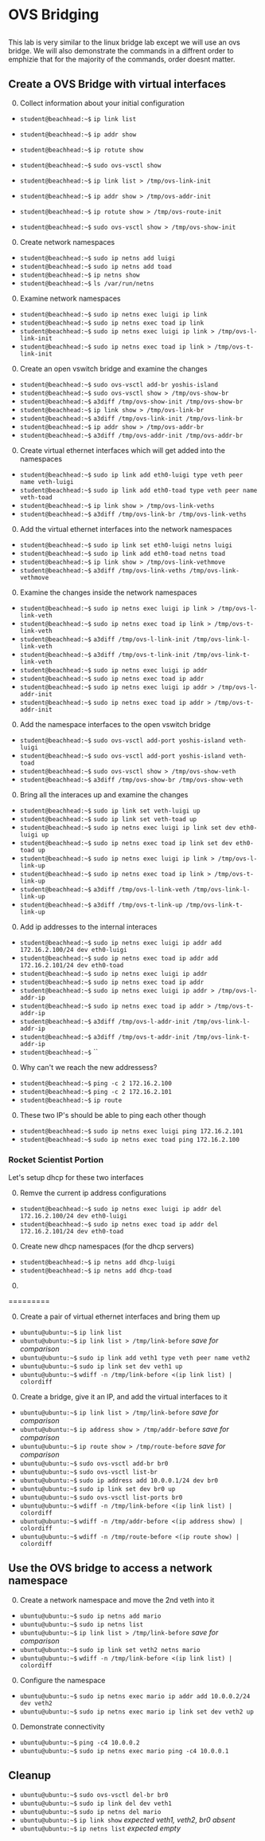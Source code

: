 # OVS Bridging 

##

This lab is very similar to the linux bridge lab except we will use an ovs bridge.
We will also demonstrate the commands in a diffrent order to emphizie that for the 
majority of the commands, order doesnt matter.

## Create a OVS Bridge with virtual interfaces


0. Collect information about your initial configuration

  * `student@beachhead:~$` `ip link list`
  * `student@beachhead:~$` `ip addr show`
  * `student@beachhead:~$` `ip rotute show`
  * `student@beachhead:~$` `sudo ovs-vsctl show`

  * `student@beachhead:~$` `ip link list > /tmp/ovs-link-init`
  * `student@beachhead:~$` `ip addr show > /tmp/ovs-addr-init`
  * `student@beachhead:~$` `ip rotute show > /tmp/ovs-route-init`
  * `student@beachhead:~$` `sudo ovs-vsctl show > /tmp/ovs-show-init`

0. Create network namespaces

  * `student@beachhead:~$` `sudo ip netns add luigi`
  * `student@beachhead:~$` `sudo ip netns add toad`
  * `student@beachhead:~$` `ip netns show`
  * `student@beachhead:~$` `ls /var/run/netns`
  
0. Examine network namespaces

  * `student@beachhead:~$` `sudo ip netns exec luigi ip link`
  * `student@beachhead:~$` `sudo ip netns exec toad ip link`
  * `student@beachhead:~$` `sudo ip netns exec luigi ip link > /tmp/ovs-l-link-init`
  * `student@beachhead:~$` `sudo ip netns exec toad ip link > /tmp/ovs-t-link-init`

0. Create an open vswitch bridge and examine the changes

  * `student@beachhead:~$` `sudo ovs-vsctl add-br yoshis-island`
  * `student@beachhead:~$` `sudo ovs-vsctl show > /tmp/ovs-show-br`
  * `student@beachhead:~$` `a3diff /tmp/ovs-show-init /tmp/ovs-show-br`
  * `student@beachhead:~$` `ip link show > /tmp/ovs-link-br`
  * `student@beachhead:~$` `a3diff /tmp/ovs-link-init /tmp/ovs-link-br`
  * `student@beachhead:~$` `ip addr show > /tmp/ovs-addr-br`
  * `student@beachhead:~$` `a3diff /tmp/ovs-addr-init /tmp/ovs-addr-br`

0. Create virtual ethernet interfaces which will get added into the namespaces

  * `student@beachhead:~$` `sudo ip link add eth0-luigi type veth peer name veth-luigi`
  * `student@beachhead:~$` `sudo ip link add eth0-toad type veth peer name veth-toad`
  * `student@beachhead:~$` `ip link show > /tmp/ovs-link-veths`
  * `student@beachhead:~$` `a3diff /tmp/ovs-link-br /tmp/ovs-link-veths`

0. Add the virtual ethernet interfaces into the network namespaces 

  * `student@beachhead:~$` `sudo ip link set eth0-luigi netns luigi`
  * `student@beachhead:~$` `sudo ip link add eth0-toad netns toad`
  * `student@beachhead:~$` `ip link show > /tmp/ovs-link-vethmove`
  * `student@beachhead:~$` `a3diff /tmp/ovs-link-veths /tmp/ovs-link-vethmove`
  
0. Examine the changes inside the network namespaces
 
  * `student@beachhead:~$` `sudo ip netns exec luigi ip link > /tmp/ovs-l-link-veth`
  * `student@beachhead:~$` `sudo ip netns exec toad ip link > /tmp/ovs-t-link-veth`
  * `student@beachhead:~$` `a3diff /tmp/ovs-l-link-init /tmp/ovs-link-l-link-veth`
  * `student@beachhead:~$` `a3diff /tmp/ovs-t-link-init /tmp/ovs-link-t-link-veth`
  * `student@beachhead:~$` `sudo ip netns exec luigi ip addr`
  * `student@beachhead:~$` `sudo ip netns exec toad ip addr`
  * `student@beachhead:~$` `sudo ip netns exec luigi ip addr > /tmp/ovs-l-addr-init`
  * `student@beachhead:~$` `sudo ip netns exec toad ip addr > /tmp/ovs-t-addr-init`

0. Add the namespace interfaces to the open vswitch bridge

  * `student@beachhead:~$` `sudo ovs-vsctl add-port yoshis-island veth-luigi`
  * `student@beachhead:~$` `sudo ovs-vsctl add-port yoshis-island veth-toad`
  * `student@beachhead:~$` `sudo ovs-vsctl show > /tmp/ovs-show-veth`
  * `student@beachhead:~$` `a3diff /tmp/ovs-show-br /tmp/ovs-show-veth`

0. Bring all the interaces up and examine the changes

  * `student@beachhead:~$` `sudo ip link set veth-luigi up`
  * `student@beachhead:~$` `sudo ip link set veth-toad up`
  * `student@beachhead:~$` `sudo ip netns exec luigi ip link set dev eth0-luigi up`
  * `student@beachhead:~$` `sudo ip netns exec toad ip link set dev eth0-toad up`
  * `student@beachhead:~$` `sudo ip netns exec luigi ip link > /tmp/ovs-l-link-up`
  * `student@beachhead:~$` `sudo ip netns exec toad ip link > /tmp/ovs-t-link-up`
  * `student@beachhead:~$` `a3diff /tmp/ovs-l-link-veth /tmp/ovs-link-l-link-up`
  * `student@beachhead:~$` `a3diff /tmp/ovs-t-link-up /tmp/ovs-link-t-link-up`

0. Add ip addresses to the internal interaces

  * `student@beachhead:~$` `sudo ip netns exec luigi ip addr add 172.16.2.100/24 dev eth0-luigi`
  * `student@beachhead:~$` `sudo ip netns exec toad ip addr add 172.16.2.101/24 dev eth0-toad`
  * `student@beachhead:~$` `sudo ip netns exec luigi ip addr`
  * `student@beachhead:~$` `sudo ip netns exec toad ip addr`
  * `student@beachhead:~$` `sudo ip netns exec luigi ip addr > /tmp/ovs-l-addr-ip`
  * `student@beachhead:~$` `sudo ip netns exec toad ip addr > /tmp/ovs-t-addr-ip`
  * `student@beachhead:~$` `a3diff /tmp/ovs-l-addr-init /tmp/ovs-link-l-addr-ip`
  * `student@beachhead:~$` `a3diff /tmp/ovs-t-addr-init /tmp/ovs-link-t-addr-ip`
  * `student@beachhead:~$` ``

0. Why can't we reach the new addressess?

  * `student@beachhead:~$` `ping -c 2 172.16.2.100`
  * `student@beachhead:~$` `ping -c 2 172.16.2.101`
  * `student@beachhead:~$` `ip route`

0. These two IP's should be able to ping each other though

  * `student@beachhead:~$` `sudo ip netns exec luigi ping 172.16.2.101`
  * `student@beachhead:~$` `sudo ip netns exec toad ping 172.16.2.100`

### Rocket Scientist Portion 

Let's setup dhcp for these two interfaces

0. Remve the current ip address configurations

  * `student@beachhead:~$` `sudo ip netns exec luigi ip addr del 172.16.2.100/24 dev eth0-luigi`
  * `student@beachhead:~$` `sudo ip netns exec toad ip addr del 172.16.2.101/24 dev eth0-toad`

0. Create new dhcp namespaces (for the dhcp servers)

  * `student@beachhead:~$` `ip netns add dhcp-luigi`
  * `student@beachhead:~$` `ip netns add dhcp-toad`

0. 
=========


0. Create a pair of virtual ethernet interfaces and bring them up

  * `ubuntu@ubuntu:~$` `ip link list`
  * `ubuntu@ubuntu:~$` `ip link list > /tmp/link-before` _save for comparison_
  * `ubuntu@ubuntu:~$` `sudo ip link add veth1 type veth peer name veth2`
  * `ubuntu@ubuntu:~$` `sudo ip link set dev veth1 up`
  * `ubuntu@ubuntu:~$` `wdiff -n /tmp/link-before <(ip link list) | colordiff`

0. Create a bridge, give it an IP,  and add the virtual interfaces to it

  * `ubuntu@ubuntu:~$` `ip link list > /tmp/link-before` _save for comparison_
  * `ubuntu@ubuntu:~$` `ip address show > /tmp/addr-before` _save for comparison_
  * `ubuntu@ubuntu:~$` `ip route show > /tmp/route-before` _save for comparison_
  * `ubuntu@ubuntu:~$` `sudo ovs-vsctl add-br br0`
  * `ubuntu@ubuntu:~$` `sudo ovs-vsctl list-br`
  * `ubuntu@ubuntu:~$` `sudo ip address add 10.0.0.1/24 dev br0`
  * `ubuntu@ubuntu:~$` `sudo ip link set dev br0 up`
  * `ubuntu@ubuntu:~$` `sudo ovs-vsctl list-ports br0`
  * `ubuntu@ubuntu:~$` `wdiff -n /tmp/link-before <(ip link list) | colordiff`
  * `ubuntu@ubuntu:~$` `wdiff -n /tmp/addr-before <(ip address show) | colordiff`
  * `ubuntu@ubuntu:~$` `wdiff -n /tmp/route-before <(ip route show) | colordiff`

## Use the OVS bridge to access a network namespace 

0. Create a network namespace and move the 2nd veth into it 

  * `ubuntu@ubuntu:~$` `sudo ip netns add mario`
  * `ubuntu@ubuntu:~$` `sudo ip netns list`
  * `ubuntu@ubuntu:~$` `ip link list > /tmp/link-before` _save for comparison_
  * `ubuntu@ubuntu:~$` `sudo ip link set veth2 netns mario`
  * `ubuntu@ubuntu:~$` `wdiff -n /tmp/link-before <(ip link list) | colordiff`

0. Configure the namespace 
  
  * `ubuntu@ubuntu:~$` `sudo ip netns exec mario ip addr add 10.0.0.2/24 dev veth2`
  * `ubuntu@ubuntu:~$` `sudo ip netns exec mario ip link set dev veth2 up`

0. Demonstrate connectivity

  * `ubuntu@ubuntu:~$` `ping -c4 10.0.0.2`
  * `ubuntu@ubuntu:~$` `sudo ip netns exec mario ping -c4 10.0.0.1`

## Cleanup

  * `ubuntu@ubuntu:~$` `sudo ovs-vsctl del-br br0`
  * `ubuntu@ubuntu:~$` `sudo ip link del dev veth1`
  * `ubuntu@ubuntu:~$` `sudo ip netns del mario`
  * `ubuntu@ubuntu:~$` `ip link show` _expected veth1, veth2, br0 absent_
  * `ubuntu@ubuntu:~$` `ip netns list` _expected empty_





